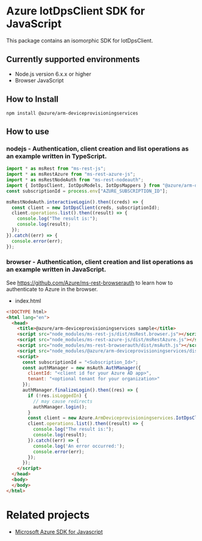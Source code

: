 # Azure IotDpsClient SDK for JavaScript
This package contains an isomorphic SDK for IotDpsClient.

## Currently supported environments
- Node.js version 6.x.x or higher
- Browser JavaScript

## How to Install
```
npm install @azure/arm-deviceprovisioningservices
```


## How to use

### nodejs - Authentication, client creation and list operations as an example written in TypeScript.

```ts
import * as msRest from "ms-rest-js";
import * as msRestAzure from "ms-rest-azure-js";
import * as msRestNodeAuth from "ms-rest-nodeauth";
import { IotDpsClient, IotDpsModels, IotDpsMappers } from "@azure/arm-deviceprovisioningservices";
const subscriptionId = process.env["AZURE_SUBSCRIPTION_ID"];

msRestNodeAuth.interactiveLogin().then((creds) => {
  const client = new IotDpsClient(creds, subscriptionId);
  client.operations.list().then((result) => {
    console.log("The result is:");
    console.log(result);
  });
}).catch((err) => {
  console.error(err);
});
```

### browser - Authentication, client creation and list operations as an example written in JavaScript.
See https://github.com/Azure/ms-rest-browserauth to learn how to authenticate to Azure in the browser.

- index.html
```html
<!DOCTYPE html>
<html lang="en">
  <head>
    <title>@azure/arm-deviceprovisioningservices sample</title>
    <script src="node_modules/ms-rest-js/dist/msRest.browser.js"></script>
    <script src="node_modules/ms-rest-azure-js/dist/msRestAzure.js"></script>
    <script src="node_modules/ms-rest-browserauth/dist/msAuth.js"></script>
    <script src="node_modules/@azure/arm-deviceprovisioningservices/dist/arm-deviceprovisioningservices.js"></script>
    <script>
      const subscriptionId = "<Subscription_Id>";
      const authManager = new msAuth.AuthManager({
        clientId: "<client id for your Azure AD app>",
        tenant: "<optional tenant for your organization>"
      });
      authManager.finalizeLogin().then((res) => {
        if (!res.isLoggedIn) {
          // may cause redirects
          authManager.login();
        }
        const client = new Azure.ArmDeviceprovisioningservices.IotDpsClient(res.creds, subscriptionId);
        client.operations.list().then((result) => {
          console.log("The result is:");
          console.log(result);
        }).catch((err) => {
          console.log('An error occurred:');
          console.error(err);
        });
      });
    </script>
  </head>
  <body>
  </body>
</html>
```

# Related projects
 - [Microsoft Azure SDK for Javascript](https://github.com/Azure/azure-sdk-for-js)
